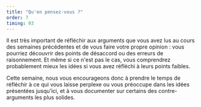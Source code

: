 ```yaml
---
title: "Qu'en pensez-vous ?"
order: 7
timing: 93
---
```


Il est très important de réfléchir aux arguments que vous avez lus au cours des semaines précédentes et de vous faire votre propre opinion : vous pourriez découvrir des points de désaccord ou des erreurs de raisonnement. Et même si ce n'est pas le cas, vous comprendrez probablement mieux les idées si vous avez réfléchi à leurs points faibles.

Cette semaine, nous vous encourageons donc à prendre le temps de réfléchir à ce qui vous laisse perplexe ou vous préoccupe dans les idées présentées jusqu’ici, et à vous documenter sur certains des contre-arguments les plus solides.
